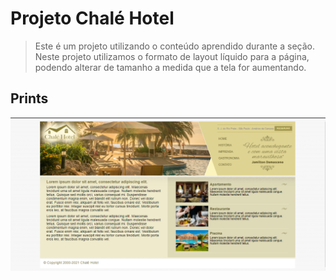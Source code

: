 # Projeto Chalé Hotel

> Este é um projeto utilizando o conteúdo aprendido durante a seção. Neste projeto utilizamos o formato de layout líquido para a página, podendo alterar de tamanho a medida que a tela for aumentando.

## Prints

<img src="..\..\Prints Exemplos\chale_exemplo.png">